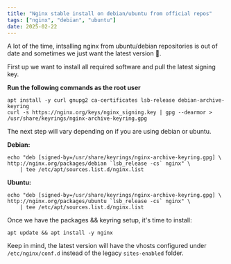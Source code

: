 ```yaml
---
title: "Nginx stable install on debian/ubuntu from official repos"
tags: ["nginx", "debian", "ubuntu"]
date: 2025-02-22
---
```


A lot of the time, intsalling nginx from ubuntu/debian repositories is out of date and sometimes we just want the latest version :shrug:.

First up we want to install all required software and pull the latest signing key.

**Run the following commands as the root user**
```shell
apt install -y curl gnupg2 ca-certificates lsb-release debian-archive-keyring
curl -s https://nginx.org/keys/nginx_signing.key | gpg --dearmor > /usr/share/keyrings/nginx-archive-keyring.gpg
```

The next step will vary depending on if you are using debian or ubuntu.

**Debian:**
```shell
echo "deb [signed-by=/usr/share/keyrings/nginx-archive-keyring.gpg] \
http://nginx.org/packages/debian `lsb_release -cs` nginx" \
    | tee /etc/apt/sources.list.d/nginx.list
```

**Ubuntu:**
```shell
echo "deb [signed-by=/usr/share/keyrings/nginx-archive-keyring.gpg] \
http://nginx.org/packages/ubuntu `lsb_release -cs` nginx" \
    | tee /etc/apt/sources.list.d/nginx.list
```

Once we have the packages && keyring setup, it's time to install:
```shell
apt update && apt install -y nginx
```

Keep in mind, the latest version will have the vhosts configured under `/etc/nginx/conf.d` instead of the legacy `sites-enabled` folder. 